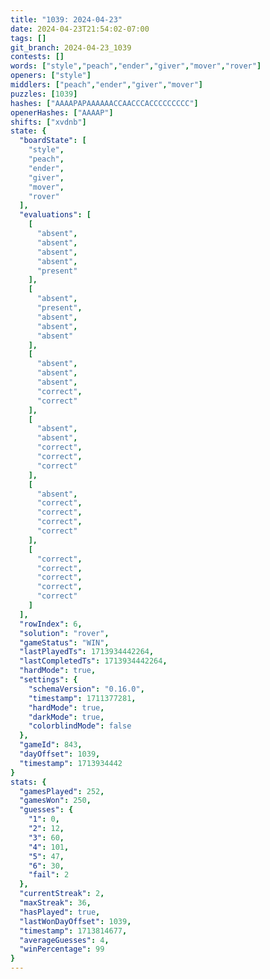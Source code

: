 ```yaml
---
title: "1039: 2024-04-23"
date: 2024-04-23T21:54:02-07:00
tags: []
git_branch: 2024-04-23_1039
contests: []
words: ["style","peach","ender","giver","mover","rover"]
openers: ["style"]
middlers: ["peach","ender","giver","mover"]
puzzles: [1039]
hashes: ["AAAAPAPAAAAAACCAACCCACCCCCCCCC"]
openerHashes: ["AAAAP"]
shifts: ["xvdnb"]
state: {
  "boardState": [
    "style",
    "peach",
    "ender",
    "giver",
    "mover",
    "rover"
  ],
  "evaluations": [
    [
      "absent",
      "absent",
      "absent",
      "absent",
      "present"
    ],
    [
      "absent",
      "present",
      "absent",
      "absent",
      "absent"
    ],
    [
      "absent",
      "absent",
      "absent",
      "correct",
      "correct"
    ],
    [
      "absent",
      "absent",
      "correct",
      "correct",
      "correct"
    ],
    [
      "absent",
      "correct",
      "correct",
      "correct",
      "correct"
    ],
    [
      "correct",
      "correct",
      "correct",
      "correct",
      "correct"
    ]
  ],
  "rowIndex": 6,
  "solution": "rover",
  "gameStatus": "WIN",
  "lastPlayedTs": 1713934442264,
  "lastCompletedTs": 1713934442264,
  "hardMode": true,
  "settings": {
    "schemaVersion": "0.16.0",
    "timestamp": 1711377281,
    "hardMode": true,
    "darkMode": true,
    "colorblindMode": false
  },
  "gameId": 843,
  "dayOffset": 1039,
  "timestamp": 1713934442
}
stats: {
  "gamesPlayed": 252,
  "gamesWon": 250,
  "guesses": {
    "1": 0,
    "2": 12,
    "3": 60,
    "4": 101,
    "5": 47,
    "6": 30,
    "fail": 2
  },
  "currentStreak": 2,
  "maxStreak": 36,
  "hasPlayed": true,
  "lastWonDayOffset": 1039,
  "timestamp": 1713814677,
  "averageGuesses": 4,
  "winPercentage": 99
}
---
```

<!-- more -->
